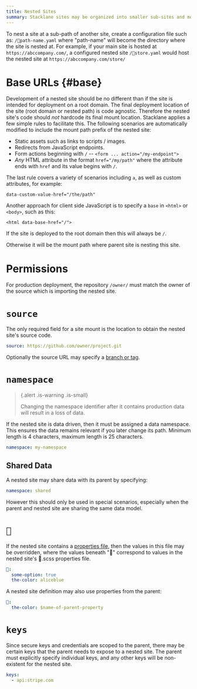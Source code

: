 ```yaml
---
title: Nested Sites
summary: Stacklane sites may be organized into smaller sub-sites and mounted at a path.
---
```


To nest a site at a sub-path of another site, create a configuration file such as:
`/🔌path-name.yaml` where "path-name" will become the directory
where the site is nested at.
For example, if your main site is hosted at `https://abccompany.com/`,
a configured nested site `/🔌store.yaml` would host the
nested site at `https://abccompany.com/store/`

# Base URLs {#base}

Development of a nested site should be no different than if the site is intended for deployment on a root domain.
The final deployment location of the site (root domain or nested path) is code agnostic.
Therefore the nested site's code should *not* hardcode its final mount location.
Stacklane applies a few simple rules to facilitate this.
The following scenarios are automatically modified to include the mount path prefix of the nested site:

- Static assets such as links to scripts / images.
- Redirects from JavaScript endpoints.
- Form actions beginning with `/` -- `<form ... action="/my-endpoint">`
- *Any* HTML attribute in the format `href="/my/path"` where the attribute ends with `href` and its value begins with `/`.

The last rule covers a variety of scenarios including `a`, as well as custom attributes, for example:

`data-custom-value-href="/the/path"`

Another approach for client side JavaScript is to specify a `base` in `<html>` or `<body>`, such as this:

`<html data-base-href="/">`

If the site is deployed to the root domain then this will always be `/`.

Otherwise it will be the mount path where parent site is nesting this site.

# Permissions

For production deployment, the repository `/owner/` must match the owner of the
source which is importing the nested site.

# `source`

The only required field for a site mount is the location to obtain the nested site's source code.

```yaml
source: https://github.com/owner/project.git
```

Optionally the source URL may specify a [branch or tag](/🗄/Article/dev/repositories.md#branches-tags).

# `namespace`

> {.alert .is-warning .is-small}
>
> Changing the namespace identifier after it contains production data will result in a loss of data.

If the nested site is data driven, then it must be assigned a data namespace.
This ensures the data remains relevant if you later change its path.
Minimum length is 4 characters, maximum length is 25 characters.

```yaml
namespace: my-namespace
```

## Shared Data

A nested site may share data with its parent by specifying:

```yaml
namespace: shared
```

However this should only be used in special scenarios, especially when the parent and nested
site are sharing the same data model.

# `🎨`

If the nested site contains a [properties file](/🗄/Article/settings/properties.md),
then the values in this file may be overridden, where
the values beneath "🎨" correspond to values in the nested site's 🎨.scss properties file.

```yaml
🎨:
  some-option: true
  the-color: aliceblue
```

A nested site definition may also use properties from the parent:

```yaml
🎨:
  the-color: $name-of-parent-property
```

# `keys`

Since secure keys and credentials are scoped to the parent, there may be certain keys
that the parent needs to expose to a nested site.
The parent must explicitly specify individual keys,
and any other keys will be non-existent for the nested site.

```yaml
keys:
  - api:stripe.com
```


